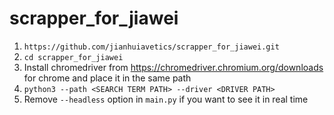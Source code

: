 # scrapper_for_jiawei

1) ```https://github.com/jianhuiavetics/scrapper_for_jiawei.git```
2) ```cd scrapper_for_jiawei```
3) Install chromedriver from https://chromedriver.chromium.org/downloads for chrome and place it in the same path
4) ```python3 --path <SEARCH TERM PATH> --driver <DRIVER PATH>```
5) Remove ```--headless``` option in ```main.py``` if you want to see it in real time
